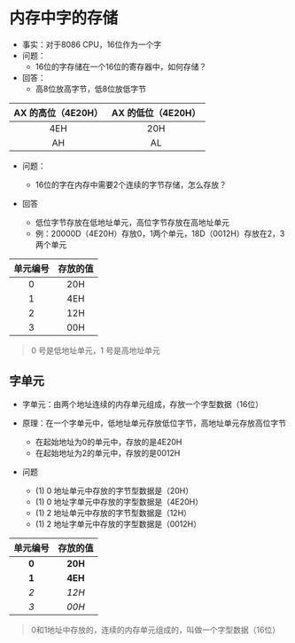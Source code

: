 # 内存中字的存储



- 事实：对于8086 CPU，16位作为一个字
- 问题：
  - 16位的字存储在一个16位的寄存器中，如何存储？
- 回答：
  - 高8位放高字节，低8位放低字节



| AX 的高位（4E20H） | AX 的低位（4E20H） |
| :----------------: | :----------------: |
|        4EH         |        20H         |
|         AH         |         AL         |



- 问题：
  - 16位的字在内存中需要2个连续的字节存储，怎么存放？

- 回答
  - 低位字节存放在低地址单元，高位字节存放在高地址单元
  - 例：20000D（4E20H）存放0，1两个单元，18D（0012H）存放在2，3两个单元

| 单元编号 | 存放的值 |
| :------: | :------: |
|    0     |   20H    |
|    1     |   4EH    |
|    2     |   12H    |
|    3     |   00H    |

> 0 号是低地址单元，1 号是高地址单元



## 字单元



- 字单元：由两个地址连续的内存单元组成，存放一个字型数据（16位）
- 原理：在一个字单元中，低地址单元存放低位字节，高地址单元存放高位字节
  - 在起始地址为0的单元中，存放的是4E20H
  - 在起始地址为2的单元中，存放的是0012H

- 问题
  - (1) 0 地址单元中存放的字节型数据是（20H）
  - (1) 0 地址字单元中存放的字型数据是（4E20H）
  - (1) 2 地址单元中存放的字节型数据是（12H）
  - (1) 2 地址字单元中存放的字型数据是（0012H）



| 单元编号 | 存放的值 |
| :------: | :------: |
|  **0**   | **20H**  |
|  **1**   | **4EH**  |
|   *2*    |  *12H*   |
|   *3*    |  *00H*   |

> 0和1地址中存放的，连续的内存单元组成的，叫做一个字型数据（16位）